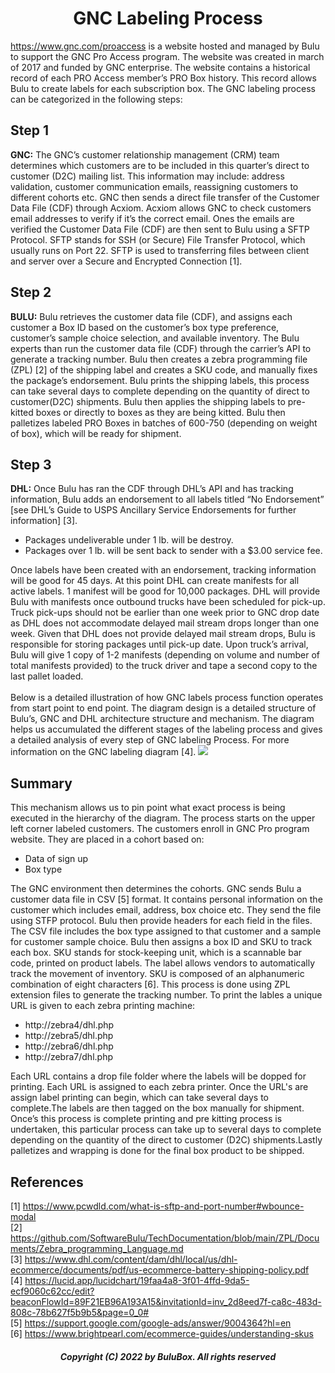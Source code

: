 <h1 align="center"> GNC Labeling Process</h1>

 https://www.gnc.com/proaccess is a website hosted and managed by Bulu to support the GNC Pro Access program. The website was created in march of 2017 and funded by  GNC enterprise. The website contains a historical record of each PRO Access member’s PRO Box history. This record allows Bulu to create labels for each subscription box. The GNC labeling process can be categorized in the following steps:
 
## Step 1
**GNC:** The GNC’s customer relationship management (CRM) team determines which customers are to be included in this quarter’s direct to customer (D2C) mailing list. This information may include: address validation, customer communication emails, reassigning customers to different cohorts etc. GNC then sends a direct file transfer of the Customer Data File (CDF) through Acxiom. Acxiom allows GNC to check customers email addresses to verify if it’s the correct email. Ones the emails are verified the Customer Data File (CDF) are then sent to Bulu using a SFTP Protocol. SFTP stands for SSH (or Secure) File Transfer Protocol, which usually runs on Port 22. SFTP is used to transferring files between client and server over a Secure and Encrypted Connection [1].

## Step 2
**BULU:** Bulu retrieves the customer data file (CDF), and assigns each customer a Box ID based on the customer’s box type preference, customer’s sample choice selection, and available inventory. The Bulu experts than run the customer data file (CDF) through the carrier’s API to generate a tracking number. Bulu then creates a zebra programming file (ZPL) [2] of the shipping label and creates a SKU code, and manually fixes the package’s endorsement. Bulu prints the shipping labels, this process can take several days to complete depending on the quantity of direct to customer(D2C) shipments. Bulu then applies the shipping labels to pre-kitted boxes or directly to boxes as they are being kitted. Bulu then palletizes labeled PRO Boxes in batches of 600-750 (depending on weight of box), which will be ready for shipment.

## Step 3

**DHL:** Once Bulu has ran the CDF through DHL’s API and has tracking information, Bulu adds an endorsement to all labels titled “No Endorsement” [see DHL’s Guide to USPS Ancillary Service Endorsements for further information] [3].
<ul>
<li>Packages undeliverable under 1 lb. will be destroy.</li>
<li>Packages over 1 lb. will be sent back to sender with a $3.00 service fee.</li>
</ul>
Once labels have been created with an endorsement, tracking information will be good for 45 days. At this point DHL can create manifests for all active labels. 1 manifest will be good for 10,000 packages. DHL will provide Bulu with manifests once outbound trucks have been scheduled for pick-up.  Truck pick-ups should not be earlier than one week prior to GNC drop date as DHL does not accommodate delayed mail stream drops longer than one week. Given that DHL does not provide delayed mail stream drops, Bulu is responsible for storing packages until pick-up date. Upon truck’s arrival, Bulu will give 1 copy of 1-2 manifests (depending on volume and number of total manifests provided) to the truck driver and tape a second copy to the last pallet loaded.<br>
<br>
Below is a detailed illustration of how GNC labels process function operates from start point to end point. The diagram design is a detailed structure of Bulu’s, GNC and DHL architecture structure and mechanism. The diagram helps us accumulated the different stages of the labeling process and gives a detailed analysis of every step of GNC labeling Process. For more information on the GNC labeling diagram [4].

<img src=https://github.com/SoftwareBulu/TechDocumentation/blob/main/GNC/Images/Diagram.png>

## Summary
This mechanism allows us to pin point what exact process is being executed in the hierarchy of the diagram. The process starts on the upper left corner labeled customers. The customers enroll in GNC Pro program website. They are placed in a cohort based on:<br> 
 <ul>
  <li>Data of sign up</li>
  <li>Box type</li>
</ul>  

The GNC environment then determines the cohorts. GNC sends Bulu a customer data file in CSV [5] format. It contains personal information on the customer which includes email, address, box choice etc. They send the file using STFP protocol. Bulu then provide headers for each field in the files. The CSV file includes the box type assigned to that customer and a sample for customer sample choice. Bulu then assigns a box ID and SKU to track each box.  SKU stands for stock-keeping unit, which is a scannable bar code, printed on product labels. The label allows vendors to automatically track the movement of inventory. SKU is composed of an alphanumeric combination of eight characters [6]. This process is done using ZPL extension files to generate the tracking number. To print the lables a  unique URL is given to each  zebra printing machine:

 - http://zebra4/dhl.php <br>
 - http://zebra5/dhl.php <br>
 - http://zebra6/dhl.php <br>
 - http://zebra7/dhl.php <br>

Each URL contains a drop file folder where the labels will be dopped for printing. Each URL is assigned to each zebra printer. Once the URL's are assign label printing can begin, which can take several days to complete.The labels are then tagged on the box manually for shipment. Once’s this process is complete printing and pre kitting process is undertaken, this particular process can take up to several days to complete depending on the quantity of the direct to customer (D2C) shipments.Lastly palletizes and wrapping is done for the final box product to be shipped.

## References

[1] https://www.pcwdld.com/what-is-sftp-and-port-number#wbounce-modal<br>
[2] https://github.com/SoftwareBulu/TechDocumentation/blob/main/ZPL/Documents/Zebra_programming_Language.md<br>
[3] https://www.dhl.com/content/dam/dhl/local/us/dhl-ecommerce/documents/pdf/us-ecommerce-battery-shipping-policy.pdf<br>
[4] https://lucid.app/lucidchart/19faa4a8-3f01-4ffd-9da5-ecf9060c62cc/edit?beaconFlowId=89F21EB96A193A15&invitationId=inv_2d8eed7f-ca8c-483d-808c-78b627f5b9b5&page=0_0#<br>
[5] https://support.google.com/google-ads/answer/9004364?hl=en<br>
[6] https://www.brightpearl.com/ecommerce-guides/understanding-skus

<h5 align="center"> Copyright (C) 2022 by BuluBox. All rights reserved</h5>
